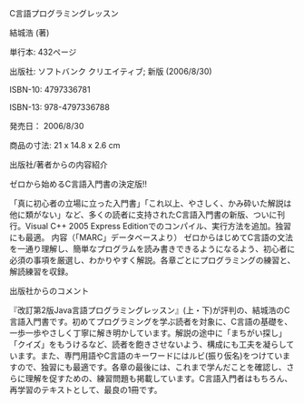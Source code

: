 C言語プログラミングレッスン

結城浩 (著) 

単行本: 432ページ

出版社: ソフトバンク クリエイティブ; 新版 (2006/8/30)

ISBN-10: 4797336781

ISBN-13: 978-4797336788

発売日： 2006/8/30

商品の寸法: 21 x 14.8 x 2.6 cm

出版社/著者からの内容紹介

ゼロから始めるC言語入門書の決定版!!

「真に初心者の立場に立った入門書」「これ以上、やさしく、かみ砕いた解説は他に類がない」など、多くの読者に支持されたC言語入門書の新版、ついに刊行。Visual C++ 2005 Express Editionでのコンパイル、実行方法を追加。独習にも最適。
内容（「MARC」データベースより）
ゼロからはじめてC言語の文法を一通り理解し、簡単なプログラムを読み書きできるようになるよう、初心者に必須の事項を厳選し、わかりやすく解説。各章ごとにプログラミングの練習と、解読練習を収録。

出版社からのコメント

『改訂第2版Java言語プログラミングレッスン』(上・下)が評判の、結城浩のC言語入門書です。初めてプログラミングを学ぶ読者を対象に、C言語の基礎を、一歩一歩やさしく丁寧に解き明かしています。解説の途中に「まちがい探し」「クイズ」をもうけるなど、読者を飽きさせないよう、構成にも工夫を凝らしています。また、専門用語やC言語のキーワードにはルビ(振り仮名)をつけていますので、独習にも最適です。各章の最後には、これまで学んだことを確認し、さらに理解を促すための、練習問題も掲載しています。C言語入門者はもちろん、再学習のテキストとして、最良の1冊です。
